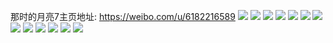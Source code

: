 那时的月亮7主页地址: https://weibo.com/u/6182216589 
![](https://wx4.sinaimg.cn/mw2000/006KnWWNly1h8xacek125j30u0140113.jpg) 
![](https://wx4.sinaimg.cn/mw2000/006KnWWNly1h8wh9e1ubdj30u0140dnj.jpg) 
![](https://wx4.sinaimg.cn/mw2000/006KnWWNly1h8wh9dpmm2j30u01407du.jpg) 
![](https://wx4.sinaimg.cn/mw2000/006KnWWNly1h8wh9e9n9cj30u0140wkv.jpg) 
![](https://wx4.sinaimg.cn/mw2000/006KnWWNly1h8wh9efs51j30u014f11h.jpg) 
![](https://wx4.sinaimg.cn/mw2000/006KnWWNly1h8wh9emkg4j30u014bdok.jpg) 
![](https://wx4.sinaimg.cn/mw2000/006KnWWNly1h8wh9ezw56j30u015gk13.jpg) 
![](https://wx4.sinaimg.cn/mw2000/006KnWWNly1h8wh9f7ql4j30u0188dno.jpg) 
![](https://wx4.sinaimg.cn/mw2000/006KnWWNly1h6zth7gj96j30u0140jze.jpg) 
![](https://wx4.sinaimg.cn/mw2000/006KnWWNly1h6z3dtyvg7j30u01400zf.jpg) 
![](https://wx4.sinaimg.cn/mw2000/006KnWWNly1h6dzwjykauj30u0140tff.jpg) 
![](https://wx4.sinaimg.cn/mw2000/006KnWWNly1h670x12247j30u014045b.jpg) 
![](https://wx4.sinaimg.cn/mw2000/006KnWWNly1h5uaenz0s5j30uc0u0tel.jpg) 
